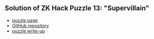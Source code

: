 ## Solution of ZK Hack Puzzle 13: "Supervillain"

- [puzzle page](https://zkhack.dev/zkhackIV/puzzleF2.html)
- [GitHub repository](https://github.com/ZK-Hack/puzzle-supervillain)
- [puzzle write-up](https://yannickseurin.github.io/crypto-book/zk-hack-puzzles/puzzle-13/puzzle-13.html)